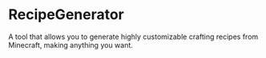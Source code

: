 RecipeGenerator
===============

A tool that allows you to generate highly customizable crafting recipes from Minecraft, making anything you want.
